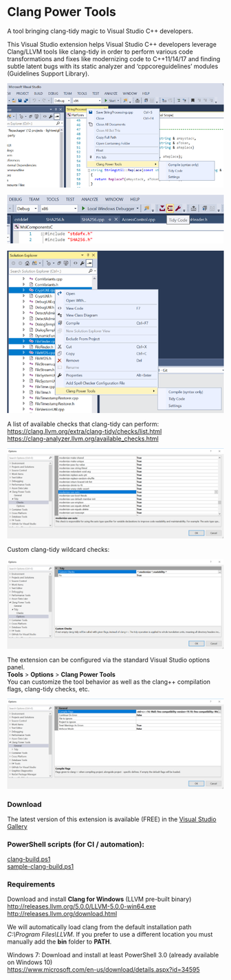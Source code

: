Clang Power Tools
=================

A tool bringing clang-tidy magic to Visual Studio C++ developers.

This Visual Studio extension helps Visual Studio C++ developers leverage Clang/LLVM tools like clang-tidy in order to perform various code transformations and fixes like modernizing code to C++11/14/17 and finding subtle latent bugs with its static analyzer and ‘cppcoreguidelines’ modules (Guidelines Support Library).

![ClangPowerTools](images/VSDemo1.png)

![ClangPowerTools](images/Toolbar1.png)

![ClangPowerTools](images/VSDemo3.PNG)

A list of available checks that clang-tidy can perform:  
https://clang.llvm.org/extra/clang-tidy/checks/list.html  
https://clang-analyzer.llvm.org/available_checks.html

![ClangPowerTools](images/VSTidyChecks.PNG)

Custom clang-tidy wildcard checks:

![ClangPowerTools](images/VSTidyChecksWildcard.PNG)

The extension can be configured via the standard Visual Studio options panel.  
**Tools** > **Options** > **Clang Power Tools**  
You can customize the tool behavior as well as the clang++ compilation flags, clang-tidy checks, etc.

![ClangPowerTools](images/VSSettings.png)

### Download 

The latest version of this extension is available (FREE) in the [Visual Studio Gallery](https://marketplace.visualstudio.com/items?itemName=vs-publisher-690586.ClangPowerTools)

### PowerShell scripts (for CI / automation):

[clang-build.ps1](https://github.com/Caphyon/clang-power-tools/blob/master/ClangPowerTools/ClangPowerTools/clang-build.ps1)  
[sample-clang-build.ps1](https://github.com/Caphyon/clang-power-tools/blob/master/ClangPowerTools/ClangPowerTools/sample-clang-build.ps1)

### Requirements

Download and install **Clang for Windows** (LLVM pre-built binary)  
http://releases.llvm.org/5.0.0/LLVM-5.0.0-win64.exe  
http://releases.llvm.org/download.html

We will automatically load clang from the default installation path *C:\Program Files\LLVM*. If you prefer to use a different location you must manually add the **bin** folder to **PATH**.  

Windows 7: Download and install at least PowerShell 3.0 (already available on Windows 10)  
https://www.microsoft.com/en-us/download/details.aspx?id=34595

